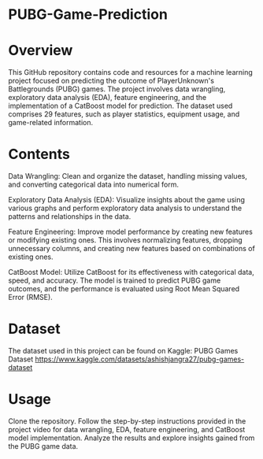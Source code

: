 # PUBG-Game-Prediction

# Overview
This GitHub repository contains code and resources for a machine learning project focused on predicting the outcome of PlayerUnknown's Battlegrounds (PUBG) games. The project involves data wrangling, exploratory data analysis (EDA), feature engineering, and the implementation of a CatBoost model for prediction. The dataset used comprises 29 features, such as player statistics, equipment usage, and game-related information.

# Contents
Data Wrangling: Clean and organize the dataset, handling missing values, and converting categorical data into numerical form.

Exploratory Data Analysis (EDA): Visualize insights about the game using various graphs and perform exploratory data analysis to understand the patterns and relationships in the data.

Feature Engineering: Improve model performance by creating new features or modifying existing ones. This involves normalizing features, dropping unnecessary columns, and creating new features based on combinations of existing ones.

CatBoost Model: Utilize CatBoost for its effectiveness with categorical data, speed, and accuracy. The model is trained to predict PUBG game outcomes, and the performance is evaluated using Root Mean Squared Error (RMSE).

# Dataset
The dataset used in this project can be found on Kaggle: PUBG Games Dataset
https://www.kaggle.com/datasets/ashishjangra27/pubg-games-dataset

# Usage
Clone the repository.
Follow the step-by-step instructions provided in the project video for data wrangling, EDA, feature engineering, and CatBoost model implementation.
Analyze the results and explore insights gained from the PUBG game data.
